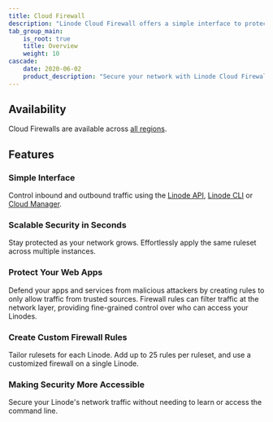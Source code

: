```yaml
---
title: Cloud Firewall
description: "Linode Cloud Firewall offers a simple interface to protect your web apps. It is scalable security in seconds, allowing you to create custom firewall rules, making security more accessible."
tab_group_main:
    is_root: true
    title: Overview
    weight: 10
cascade:
    date: 2020-06-02
    product_description: "Secure your network with Linode Cloud Firewall. Create Firewall rules that only allow network traffic on selected ports and protocols."
---
```


## Availability

Cloud Firewalls are available across [all regions](https://www.linode.com/global-infrastructure/).

## Features

### Simple Interface

Control inbound and outbound traffic using the [Linode API](/docs/api/networking), [Linode CLI](/docs/guides/linode-cli/) or [Cloud Manager](https://www.linode.com/products/cloud-manager/).

### Scalable Security in Seconds

Stay protected as your network grows. Effortlessly apply the same ruleset across multiple instances.

### Protect Your Web Apps

Defend your apps and services from malicious attackers by creating rules to only allow traffic from trusted sources. Firewall rules can filter traffic at the network layer, providing fine-grained control over who can access your Linodes.

### Create Custom Firewall Rules

Tailor rulesets for each Linode. Add up to 25 rules per ruleset, and use a customized firewall on a single Linode.

### Making Security More Accessible

Secure your Linode's network traffic without needing to learn or access the command line.
